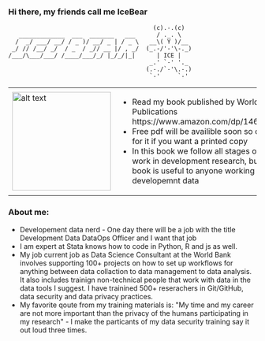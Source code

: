 ### Hi there, my friends call me IceBear

```                                          _     _   
                                         (c).-.(c)        
   _____________  ___  _______   ___      / ._. \
  /  _/ ___/ __/ / _ )/ __/ _ | / _ \   __\( Y )/__ 
 _/ // /__/ _/  / _  / _// __ |/ , _/  (_.-/'-'\-._)
/___/\___/___/ /____/___/_/ |_/_/|_|      | ICE |      
                                        _.' `-' '._  
                                       (.-./`-'\.-.)
                                        `-'     `-' 
```

<table style="border:none">
  <tr>
    <td><img src="https://user-images.githubusercontent.com/15911801/120664091-a4718000-c458-11eb-84ca-6df6aa2942ae.png" alt="alt text" width="200"></td>
    <td>
      <ul>
        <li>Read my book published by World Bank Publications https://www.amazon.com/dp/1464816948</li>
        <li>Free pdf will be availible soon so only pay for it if you want a printed copy</li>
        <li>In this book we follow all stages of data work in development research, but the book is useful to anyone working with developemnt data</li>
     </td>
  </tr>
</table>

### About me:
- Developement data nerd - One day there will be a job with the title Development Data DataOps Officer and I want that job
- I am expert at Stata knows how to code in Python, R and js as well. 
- My job current job as Data Science Consultant at the World Bank involves supporting 100+ projects on how to set up workflows for anything between data collaction to data management to data analysis. It also includes trainign non-technical people that work with data in the data tools I suggest. I have trainined 500+ reserachers in Git/GitHub, data security and data privacy practices. 
- My favorite qoute from my training materials is: "My time and my career are not more important than the privacy of the humans participating in my research" - I make the particants of my data security training say it out loud three times.

